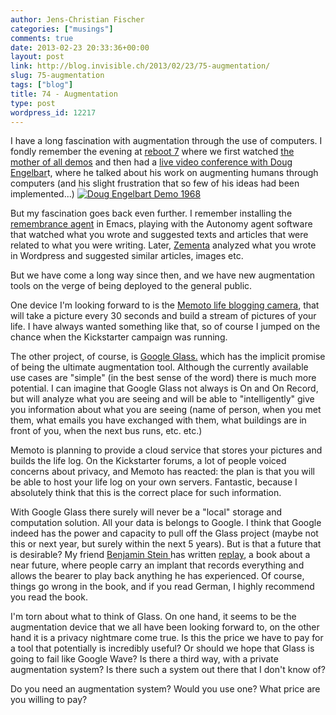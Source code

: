```yaml
---
author: Jens-Christian Fischer
categories: ["musings"]
comments: true
date: 2013-02-23 20:33:36+00:00
layout: post
link: http://blog.invisible.ch/2013/02/23/75-augmentation/
slug: 75-augmentation
tags: ["blog"]
title: 74 - Augmentation
type: post
wordpress_id: 12217
---
```


I have a long fascination with augmentation through the use of computers. I fondly remember the evening at [reboot 7](http://www.reboot.dk/page/1914/en) where we first watched [the mother of all demos](http://en.wikipedia.org/wiki/The_Mother_of_All_Demos) and then had a [live video conference with Doug Engelbar](http://archive.org/details/Reboot70ChatwithDougEngelbartatReboot70Copenhagen)t, where he talked about his work on augmenting humans through computers (and his slight frustration that so few of his ideas had been implemented...)
[![Doug Engelbart Demo 1968](http://farm1.staticflickr.com/14/18590226_391ad7af15.jpg)](http://www.flickr.com/photos/mac/18590226/)

But my fascination goes back even further. I remember installing the [remembrance agent](http://www.remem.org/) in Emacs, playing with the Autonomy agent software that watched what you wrote and suggested texts and articles that were related to what you were writing. Later, [Zementa](http://en.wikipedia.org/wiki/Zemanta) analyzed what you wrote in Wordpress and suggested similar articles, images etc.

But we have come a long way since then, and we have new augmentation tools on the verge of being deployed to the general public. 

One device I'm looking forward to is the [Memoto life blogging camera](http://memoto.com/), that will take a picture every 30 seconds and build a stream of pictures of your life. I have always wanted something like that, so of course I jumped on the chance when the Kickstarter  campaign was running. 

The other project, of course, is [Google Glass.](http://www.google.com/glass/start/) which has the implicit promise of being the ultimate augmentation tool. Although the currently available use cases are "simple" (in the best sense of the word) there is much more potential. I can imagine that Google Glass not always is On and On Record, but will analyze what you are seeing and will be able to "intelligently" give you information about what you are seeing (name of person, when you met them, what emails you have exchanged with them, what buildings are in front of you, when the next bus runs, etc. etc.)

Memoto is planning to provide a cloud service that stores your pictures and builds the life log. On the Kickstarter forums, a lot of people voiced concerns about privacy, and Memoto has reacted: the plan is that you will be able to host your life log on your own servers. Fantastic, because I absolutely think that this is the correct place for such information.

With Google Glass there surely will never be a "local" storage and computation solution. All your data is belongs to Google. I think that Google indeed has the power and capacity to pull off the Glass project (maybe not this or next year, but surely within the next 5 years). But is that a future that is desirable? My friend [Benjamin Stein ](http://turmsegler.net)has written [replay](http://turmsegler.net/replay/), a book about a near future, where people carry an implant that records everything and allows the bearer to play back anything he has  experienced. Of course, things go wrong in the book, and if you read German, I highly recommend you read the book.

I'm torn about what to think of Glass. On one hand, it seems to be the augmentation device that we all have been looking forward to, on the other hand it is a privacy nightmare come true. Is this the price we have to pay for a tool that potentially is incredibly useful? Or should we hope that Glass is going to fail like Google Wave? Is there a third way, with a private augmentation system? Is there such a system out there that I don't know of?

Do you need an augmentation system? Would you use one? What price are you willing to pay?
